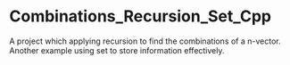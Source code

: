 # Combinations_Recursion_Set_Cpp
 A project which applying recursion to find the combinations of a n-vector. Another example using set to store information effectively.
